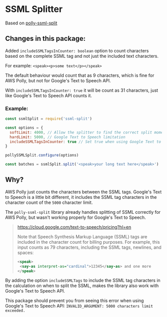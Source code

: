 # SSML Splitter

Based on [polly-ssml-split](https://github.com/oleglegun/polly-ssml-split)

## Changes in this package:
Added `includeSSMLTagsInCounter: boolean` option to count characters based on the complete SSML tag and not just the included text characters.

For example:
`<speak><p>some text</p></speak>`

The default behaviour would count that as 9 characters, which is fine for AWS Polly, but not for Google's Text to Speech API.

With `includeSSMLTagsInCounter: true` it will be count as 31 characters, just like Google's Text to Speech API counts it.


### Example:
```javascript
const ssmlSplit = require('ssml-split')

const options = {
  softLimit: 4000, // Allow the splitter to find the correct split moment between 4000-5000 characters
  hardLimit: 5000, // Google Text to Speech limitation
  includeSSMLTagsInCounter: true // Set true when using Google Text to Speech API, set to false with AWS Polly
}

pollySSMLSplit.configure(options)

const batches = ssmlSplit.split('<speak>your long text here</speak>')
```

## Why?
AWS Polly just counts the characters between the SSML tags. Google's Text to Speech is a little bit different, it includes the SSML tag characters in the character count of the `5000` character limit. 

The `polly-ssml-split` library already handles splitting of SSML correctly for AWS Polly, but wasn't working properly for Google's Text to Speech.

> https://cloud.google.com/text-to-speech/pricing?hl=en
>
> Note that Speech Synthesis Markup Language (SSML) tags are included in the character count for billing purposes. For example, this input counts as 79 characters, including the SSML tags, newlines, and spaces:
> ```xml
> <speak>
>  <say-as interpret-as="cardinal">12345</say-as> and one more
> </speak>
> ```

By adding the option `includeSSMLTags` to include the SSML tag characters in the calculation on when to split the SSML, makes the library also work with Google's Text to Speech API.

This package should prevent you from seeing this error when using Google's Text to Speech API:
`INVALID_ARGUMENT: 5000 characters limit exceeded.`
